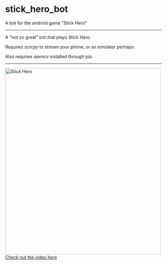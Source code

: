 # stick_hero_bot
A bot for the android game "Stick Hero"
<hr>
<p>A "not so great" bot that plays Stick Hero.</p>
<p>Requires <em>scrcpy</em> to stream your phone, or an emulator perhaps.</p>
<p>Also requires <em>opencv</em> installed through pip.</p>
<hr>

<img src="https://lh4.googleusercontent.com/yl2Wr4mlyTg7EcF47n7kgZNYKIlPnSw1UMgBGieYxNJ8E2RupXrj8zrM8qzZJqo65ykttzlKPlPwlBJXhLpP=w3072-h1634-rw" alt="Stick Hero" width="500" height="600">
<a href="https://drive.google.com/file/d/1TXh-4hTtlF26DWHstb4_sosZfNjTAOcY/preview">Check out the video here</a>
